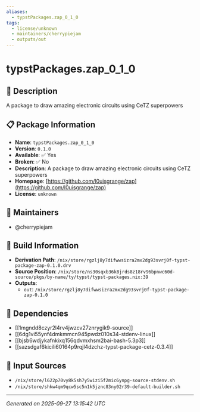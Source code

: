 ```yaml
---
aliases:
  - typstPackages.zap_0_1_0
tags:
  - license/unknown
  - maintainers/cherrypiejam
  - outputs/out
---
```


# typstPackages.zap_0_1_0

## 📝 Description

A package to draw amazing electronic circuits using CeTZ superpowers

## 📋 Package Information

- **Name**: `typstPackages.zap_0_1_0`
- **Version**: `0.1.0`
- **Available**: ✅ Yes
- **Broken**: ✅ No
- **Description**: A package to draw amazing electronic circuits using CeTZ superpowers
- **Homepage**: [https://github.com/l0uisgrange/zap](https://github.com/l0uisgrange/zap)
- **License**: `unknown`
## 👥 Maintainers

- @cherrypiejam


## 🔧 Build Information

- **Derivation Path**: `/nix/store/rgzlj8y7difwwsizra2mx2dg93svrj0f-typst-package-zap-0.1.0.drv`
- **Source Position**: `/nix/store/ns30sqxb36k8jrds8z18rv96bpnwc60d-source/pkgs/by-name/ty/typst/typst-packages.nix:39`
- **Outputs**:
  - `out`:  `/nix/store/rgzlj8y7difwwsizra2mx2dg93svrj0f-typst-package-zap-0.1.0`

## 🔗 Dependencies

- [[1mgndd8czyr2l4rv4jwzcv27znrygik9-source]]
- [[6dg1vi55ynf4dmkmmcn945pwdz010s34-stdenv-linux]]
- [[bjsb6wdjykafnkixq156qdvmxhsm2bai-bash-5.3p3]]
- [[sazsdgaf6kicili60164p9rqjl4dzchz-typst-package-cetz-0.3.4]]

## 📁 Input Sources

- `/nix/store/l622p70vy8k5sh7y5wizi5f2mic6ynpg-source-stdenv.sh`
- `/nix/store/shkw4qm9qcw5sc5n1k5jznc83ny02r39-default-builder.sh`

---
*Generated on 2025-09-27 13:15:42 UTC*
